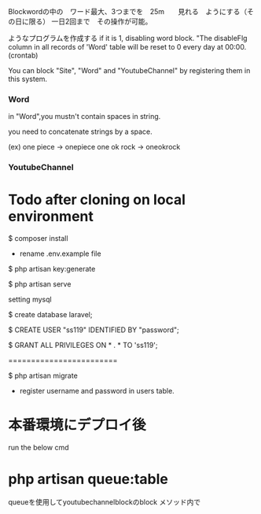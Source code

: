 Blockwordの中の　ワード最大、3つまでを　25m　　見れる　ようにする（その日に限る）
一日2回まで　その操作が可能。

ようなプログラムを作成する
if it is 1, disabling word block.
"The disableFlg column in all records of 'Word' table will be reset to 0 every day at 00:00.(crontab)


You can block "Site", "Word" and "YoutubeChannel" by registering them in this system.

### Word
in "Word",you mustn't contain spaces in string.

you need to concatenate strings by a space.

(ex)
one piece -> onepiece
one ok rock -> oneokrock

### YoutubeChannel

# Todo after cloning on local environment
$ composer install

- rename .env.example file

$ php artisan key:generate

$ php artisan serve

 setting mysql

$ create database laravel;

$ CREATE USER "ss119" IDENTIFIED BY "password";

$ GRANT ALL PRIVILEGES ON * . * TO 'ss119';

========================

$ php artisan migrate

- register username and password in users table.




# 本番環境にデプロイ後

run the below cmd

php artisan queue:table
=========================

queueを使用してyoutubechannelblockのblock メソッド内で　






